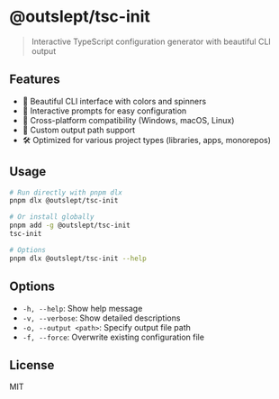 # @outslept/tsc-init

> Interactive TypeScript configuration generator with beautiful CLI output

## Features

- 🎨 Beautiful CLI interface with colors and spinners
- 🔄 Interactive prompts for easy configuration
- 🚀 Cross-platform compatibility (Windows, macOS, Linux)
- 📁 Custom output path support
- 🛠️ Optimized for various project types (libraries, apps, monorepos)

## Usage

```bash
# Run directly with pnpm dlx
pnpm dlx @outslept/tsc-init

# Or install globally
pnpm add -g @outslept/tsc-init
tsc-init

# Options
pnpm dlx @outslept/tsc-init --help
```

## Options

- `-h, --help`: Show help message
- `-v, --verbose`: Show detailed descriptions
- `-o, --output <path>`: Specify output file path
- `-f, --force`: Overwrite existing configuration file

## License

MIT
